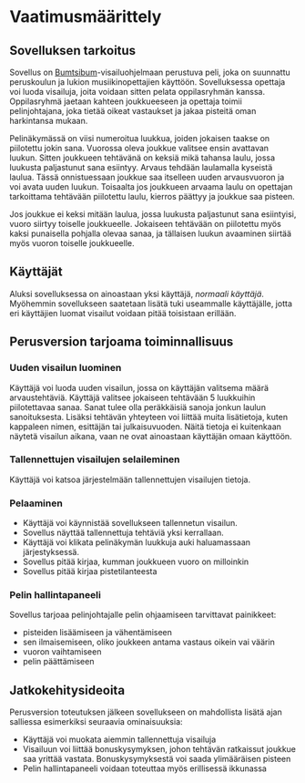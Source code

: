 # Vaatimusmäärittely

## Sovelluksen tarkoitus
Sovellus on [Bumtsibum](https://fi.wikipedia.org/wiki/Bumtsibum)-visailuohjelmaan perustuva peli, joka on suunnattu peruskoulun ja lukion musiikinopettajien käyttöön. Sovelluksessa opettaja voi luoda visailuja, joita voidaan sitten pelata oppilasryhmän kanssa. Oppilasryhmä jaetaan kahteen joukkueeseen ja opettaja toimii pelinjohtajana, joka tietää oikeat vastaukset ja jakaa pisteitä oman harkintansa mukaan.

Pelinäkymässä on viisi numeroitua luukkua, joiden jokaisen taakse on piilotettu jokin sana. Vuorossa oleva joukkue valitsee ensin avattavan luukun. Sitten joukkueen tehtävänä on keksiä mikä tahansa laulu, jossa luukusta paljastunut sana esiintyy. Arvaus tehdään laulamalla kyseistä laulua. Tässä onnistuessaan joukkue saa itselleen uuden arvausvuoron ja voi avata uuden luukun. Toisaalta jos joukkueen arvaama laulu on opettajan tarkoittama tehtävään piilotettu laulu, kierros päättyy ja joukkue saa pisteen.
  
Jos joukkue ei keksi mitään laulua, jossa luukusta paljastunut sana esiintyisi, vuoro siirtyy toiselle joukkueelle. Jokaiseen tehtävään on piilotettu myös kaksi punaisella pohjalla olevaa sanaa, ja tällaisen luukun avaaminen siirtää myös vuoron toiselle joukkueelle.

## Käyttäjät
Aluksi sovelluksessa on ainoastaan yksi käyttäjä, _normaali käyttäjä_. Myöhemmin sovellukseen saatetaan lisätä tuki useammalle käyttäjälle, jotta eri käyttäjien luomat visailut voidaan pitää toisistaan erillään.

## Perusversion tarjoama toiminnallisuus

### Uuden visailun luominen
Käyttäjä voi luoda uuden visailun, jossa on käyttäjän valitsema määrä arvaustehtäviä. Käyttäjä valitsee jokaiseen tehtävään 5 luukkuihin piilotettavaa sanaa. Sanat tulee olla peräkkäisiä sanoja jonkun laulun sanoituksesta. Lisäksi tehtävän yhteyteen voi liittää muita lisätietoja, kuten kappaleen nimen, esittäjän tai julkaisuvuoden. Näitä tietoja ei kuitenkaan näytetä visailun aikana, vaan ne ovat ainoastaan käyttäjän omaan käyttöön.

### Tallennettujen visailujen selaileminen
Käyttäjä voi katsoa järjestelmään tallennettujen visailujen tietoja.

### Pelaaminen
- Käyttäjä voi käynnistää sovellukseen tallennetun visailun.
- Sovellus näyttää tallennettuja tehtäviä yksi kerrallaan.
- Käyttäjä voi klikata pelinäkymän luukkuja auki haluamassaan järjestyksessä.
- Sovellus pitää kirjaa, kumman joukkueen vuoro on milloinkin
- Sovellus pitää kirjaa pistetilanteesta

### Pelin hallintapaneeli
Sovellus tarjoaa pelinjohtajalle pelin ohjaamiseen tarvittavat painikkeet:
- pisteiden lisäämiseen ja vähentämiseen
- sen ilmaisemiseen, oliko joukkeen antama vastaus oikein vai väärin
- vuoron vaihtamiseen
- pelin päättämiseen

## Jatkokehitysideoita 
Perusversion toteutuksen jälkeen sovellukseen on mahdollista lisätä ajan salliessa esimerkiksi seuraavia ominaisuuksia:
- Käyttäjä voi muokata aiemmin tallennettuja visailuja
- Visailuun voi liittää bonuskysymyksen, johon tehtävän ratkaissut joukkue saa yrittää vastata. Bonuskysymyksestä voi saada ylimääräisen pisteen
- Pelin hallintapaneeli voidaan toteuttaa myös erillisessä ikkunassa
